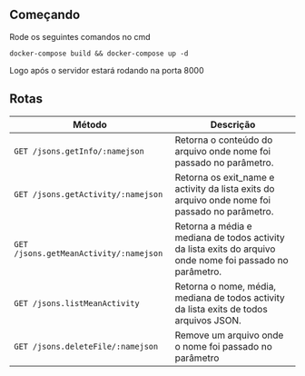 ## Começando
Rode os seguintes comandos no cmd

`docker-compose build && docker-compose up -d`

Logo após o servidor estará rodando na porta 8000

## Rotas
| Método | Descrição |
|---|---|
| `GET /jsons.getInfo/:namejson` | Retorna o conteúdo do arquivo onde nome foi passado no parâmetro. |
| `GET /jsons.getActivity/:namejson` | Retorna os exit_name e activity da lista exits do arquivo onde nome foi passado no parâmetro. |
| `GET /jsons.getMeanActivity/:namejson` | Retorna a média e mediana de todos activity da lista exits do arquivo onde nome foi passado no parâmetro. |
| `GET /jsons.listMeanActivity` | Retorna o nome, média, mediana de todos activity da lista exits de todos arquivos JSON. |
| `GET /jsons.deleteFile/:namejson` | Remove um arquivo onde o nome foi passado no parâmetro |
